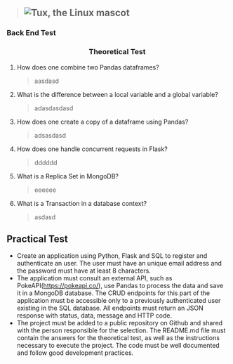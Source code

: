 > ## ![Tux, the Linux mascot](https://1nfluencersmarketing.com/wp-content/uploads/2020/01/1n-logo-black-uai-258x31.png)
### Back End Test
### <center>Theoretical Test</center>
1. How does one combine two Pandas dataframes?
    > aasdasd
2. What is the difference between a local variable and a global variable?
   > adasdasdasd
3. How does one create a copy of a dataframe using Pandas?
    > adsasdasd
4. How does one handle concurrent requests in Flask?
    > dddddd
5. What is a Replica Set in MongoDB?
    > eeeeee
6. What is a Transaction in a database context?
    > asdasd

## Practical Test
* Create an application using Python, Flask and SQL to register and authenticate an user.
The user must have an unique email address and the password must have at least 8
characters.
* The application must consult an external API, such as PokeAPI(https://pokeapi.co/), use
Pandas to process the data and save it in a MongoDB database. The CRUD endpoints
for this part of the application must be accessible only to a previously authenticated user
existing in the SQL database. All endpoints must return an JSON response with status,
data, message and HTTP code.
* The project must be added to a public repository on Github and shared with the person
responsible for the selection. The README.md file must contain the answers for the
theoretical test, as well as the instructions necessary to execute the project.
The code must be well documented and follow good development practices.